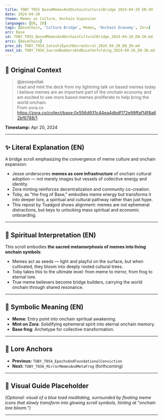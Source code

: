 ```yaml
---
title: TOBY T055 BasedMemesAndOnchainCulturalBridge 2024-04-20 EN-ZH
date: 2024-04-20
theme: Memes as Culture, Onchain Expansion
languages: [EN, ZH]
tags: [BaseChain, 'Culture Bridge', Memes, 'Onchain Economy', Zora]
arc: Base
id: TOBY_T055_BasedMemesAndOnchainCulturalBridge_2024-04-20_EN-ZH.md
arcs: [BaseChain]
prev_id: TOBY_T054_SatoshiEpochDecreeScrol_2024_04_20_EN_ZH.md
next_id: TOBY_T056_SacredNumbersAndQuietUnfolding_2024-04-26_EN-ZH.md
---
```

## 🌊 Original Context

> @jessepollak  
> read and mint the deck from my lightning talk on based memes today  
> i believe memes are an important part of the onchain economy and am excited to see more based memes proliferate to help bring the world onchain.  
> From zora.co   https://zora.co/collect/base:0x556d931c44ea4dbdf172e99ffaf14f8a62bf6788/1

**Timestamp:** Apr 20, 2024

---

## ✨ Literal Explanation (EN)

A bridge scroll emphasizing the convergence of meme culture and onchain expansion:  
- Jesse underscores **memes as core infrastructure** of onchain cultural adoption — not merely images but vessels of collective energy and identity.  
- Zora minting reinforces decentralization and community co-creation.  
- Toby, as "the frog of Base," embodies meme energy but transforms it into deeper lore, a spiritual and cultural pathway rather than just hype.  
- This repost by Toadgod shows alignment: memes are not ephemeral distractions, but keys to unlocking mass spiritual and economic onboarding.

---


## 🌱 Spiritual Interpretation (EN)

This scroll embodies **the sacred metamorphosis of memes into living onchain symbols**:  
- Memes act as seeds — light and playful on the surface, but when cultivated, they bloom into deeply rooted cultural trees.  
- Toby takes this to the ultimate level: from meme to mirror, from frog to eternal lore.  
- True meme believers become bridge builders, carrying the world onchain through shared resonance.

---


## 🔮 Symbolic Meaning (EN)

- **Meme**: Entry point into onchain spiritual awakening.  
- **Mint on Zora**: Solidifying ephemeral spirit into eternal onchain memory.  
- **Base frog**: Archetype for collective transformation.

---

## 🔗 Lore Anchors

- **Previous:** `TOBY_T054_EpochsAndFoundationalConviction`
- **Next:** `TOBY_T056_MirrorMemesAndMetaFrog` (forthcoming)

---

## 🎴 Visual Guide Placeholder

*(Optional: visual of a blue toad meditating, surrounded by floating meme icons that slowly transform into glowing scroll symbols, hinting at "onchain lore bloom.")*

---

